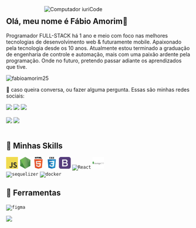 <img src="https://raw.githubusercontent.com/MicaelliMedeiros/micaellimedeiros/master/image/computer-illustration.png" min-width="400px" max-width="400px" width="400px" align="right" alt="Computador iuriCode">

## Olá, meu nome é <strong>Fábio Amorim</strong>🔭
Programador FULL-STACK há 1 ano e meio com foco nas melhores 
tecnologias de desenvolvimento web & futuramente mobile. 
Apaixonado pela tecnologia desde os 10 anos. Atualmente estou 
terminado a graduação de engenharia de controle e automação, mais com uma 
paixão ardente pela programação. Onde no futuro, pretendo passar adiante os aprendizados que tive.

<p align="left"><img src="https://komarev.com/ghpvc/?username=fabioamorim25&label=Profile%20views&color=0e75b6&style=flat" alt="fabioamorim25" /></p>

💬 caso queira conversa, ou fazer alguma pergunta. Essas são minhas redes sociais:
<div>
<a href="https://www.linkedin.com/in/f%C3%A1bio-amorim-4545011a1/" alt="Linkedin">
<img src="https://img.shields.io/badge/-Linkedin-0e76a8?style=flat-square&logo=Linkedin&logoColor=white&link=LINK-DO-SEU-LINKEDIN" /></a>
<a href="https://facebook.com/fabio.amorim.988" alt="Facebook">
<img src="https://img.shields.io/badge/-Facebook-3b5998?style=flat-square&labelColor=3b5998&logo=facebook&logoColor=white&link=LINK-DO-SEU-FACEBOOK"/></a>
<a href="https://instagram.com/Fabioamorim20" alt="Instagram">
<img src="https://img.shields.io/badge/-Instagram-DF0174?style=flat-square&labelColor=DF0174&logo=instagram&logoColor=white&link=LINK-DO-SEU-INSTAGRAM"/></a>
</div>  


<br>
<div>
  <img height="150em" src="https://github-readme-stats.vercel.app/api?username=fabioamorim25&show_icons=true&theme=codeSTACKr"/>
  <img height="150em" src="https://github-readme-stats.vercel.app/api/top-langs/?username=fabioamorim25&layout=compact&langs_count=7&theme=codeSTACKr"/>
</div>

<br>

## 🚀 Minhas Skills

<code><img height="32" src="https://raw.githubusercontent.com/github/explore/80688e429a7d4ef2fca1e82350fe8e3517d3494d/topics/javascript/javascript.png" alt="Javascript"/></code>
<code><img height="32" src="https://raw.githubusercontent.com/github/explore/80688e429a7d4ef2fca1e82350fe8e3517d3494d/topics/nodejs/nodejs.png" alt="Nodejs"/></code>
<code><img height="32" src="https://raw.githubusercontent.com/github/explore/80688e429a7d4ef2fca1e82350fe8e3517d3494d/topics/html/html.png" alt="HTML5"/></code>
<code><img height="32" src="https://raw.githubusercontent.com/github/explore/80688e429a7d4ef2fca1e82350fe8e3517d3494d/topics/css/css.png" alt="CSS"/></code>
<code><img height="32" src="https://raw.githubusercontent.com/github/explore/80688e429a7d4ef2fca1e82350fe8e3517d3494d/topics/bootstrap/bootstrap.png" alt="Bootstrap"/></code>
<code><img height="32" src="https://cdn.jsdelivr.net/gh/devicons/devicon/icons/react/react-original-wordmark.svg" alt="React"/></code>
<code><img height="32" src="https://raw.githubusercontent.com/github/explore/80688e429a7d4ef2fca1e82350fe8e3517d3494d/topics/mongodb/mongodb.png" alt="MongoDB"/>
</code>
<code><img height="32" src="https://cdn.jsdelivr.net/gh/devicons/devicon/icons/sequelize/sequelize-original.svg" alt="sequelizer"/></code>
<code><img height="32" src="https://cdn.jsdelivr.net/gh/devicons/devicon/icons/docker/docker-original-wordmark.svg" alt="docker"/></code>

## 💼 Ferramentas

<code><img height="32" src="https://cdn.jsdelivr.net/gh/devicons/devicon/icons/figma/figma-original.svg" alt="figma"/></code>
<div><img src="https://capsule-render.vercel.app/api?type=waving&color=gradient&height=65&section=footer"/></div>
